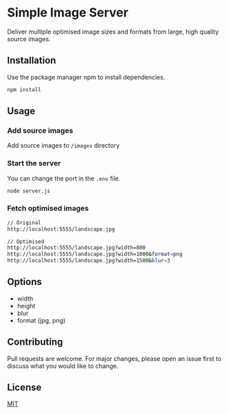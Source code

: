 # Simple Image Server

Deliver multiple optimised image sizes and formats from large, high quality source images.

## Installation

Use the package manager npm to install dependencies.

```bash
npm install
```

## Usage

### Add source images

Add source images to `/images` directory

### Start the server

You can change the port in the `.env` file.

```bash
node server.js
```

### Fetch optimised images

```bash
// Original
http://localhost:5555/landscape.jpg

// Optimised
http://localhost:5555/landscape.jpg?width=800
http://localhost:5555/landscape.jpg?width=1000&format=png
http://localhost:5555/landscape.jpg?width=1500&blur=3
```
## Options
- width
- height
- blur
- format (jpg, png)

## Contributing

Pull requests are welcome. For major changes, please open an issue first to discuss what you would like to change.

## License

[MIT](https://choosealicense.com/licenses/mit/)
